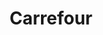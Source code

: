 ---
title: "Carrefour"
url: /ciudad-autonoma-de-buenos-aires/carrefour-coronel-ramon-lorenzo-falcon/
shop: supermercado
---